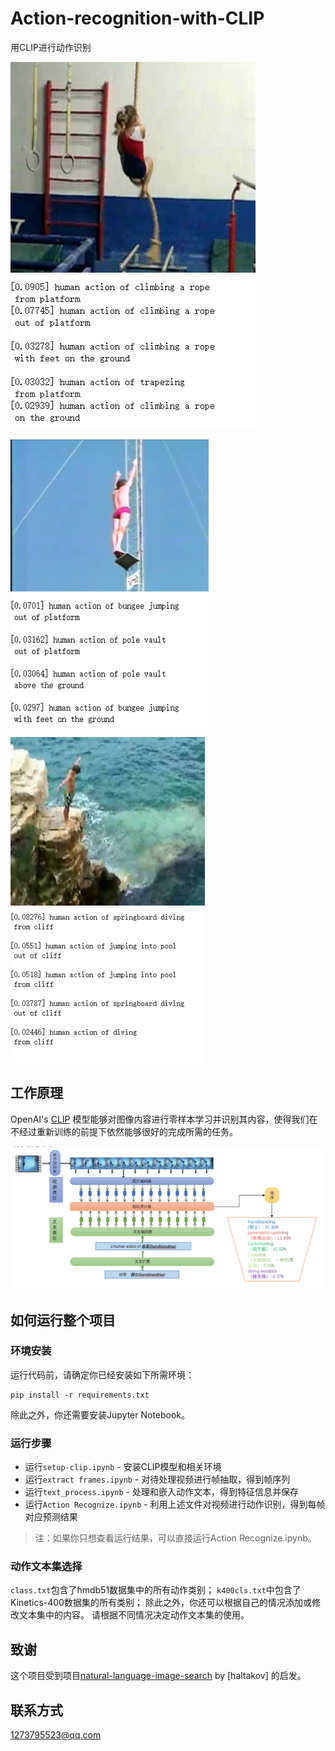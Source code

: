 # Action-recognition-with-CLIP
用CLIP进行动作识别

![处理结果1](images/1.png)

![处理结果2](images/图片2.png)

![处理结果3](images/图片3.png)

## 工作原理

OpenAI's [CLIP](https://openai.com/blog/clip/) 模型能够对图像内容进行零样本学习并识别其内容，使得我们在不经过重新训练的前提下依然能够很好的完成所需的任务。

![原理3](images/原理.png)

## 如何运行整个项目

### 环境安装
运行代码前，请确定你已经安装如下所需环境：

```
pip install -r requirements.txt
```

除此之外，你还需要安装Jupyter Notebook。

### 运行步骤

- 运行`setup-clip.ipynb` - 安装CLIP模型和相关环境
- 运行`extract frames.ipynb` - 对待处理视频进行帧抽取，得到帧序列
- 运行`text_process.ipynb` - 处理和嵌入动作文本，得到特征信息并保存
- 运行`Action Recognize.ipynb` - 利用上述文件对视频进行动作识别，得到每帧对应预测结果

> 注：如果你只想查看运行结果，可以直接运行Action Recognize.ipynb。

### 动作文本集选择

`class.txt`包含了hmdb51数据集中的所有动作类别；
`k400cls.txt`中包含了Kinetics-400数据集的所有类别；
除此之外，你还可以根据自己的情况添加或修改文本集中的内容。
请根据不同情况决定动作文本集的使用。

## 致谢
这个项目受到项目[natural-language-image-search](https://github.com/haltakov/natural-language-image-search) by [haltakov] 的启发。


## 联系方式

1273795523@qq.com
